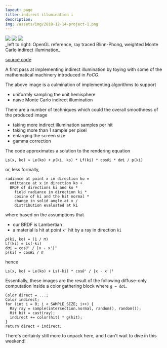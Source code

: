 ```yaml
---
layout: page
title: indirect illumination i
description:
img: /assets/img/2018-12-14-project-1.png
---
```


<div class="img_row">
  <img class="col one" src="{{ site.baseurl }}/assets/img/2018-12-14-project-3.png">
  <img class="col one" src="{{ site.baseurl }}/assets/img/2018-12-14-project-2.png">
  <img class="col one" src="{{ site.baseurl }}/assets/img/2018-12-14-project-1.png">
</div>
_left to right: OpenGL reference, ray traced Blinn-Phong, weighted Monte Carlo indirect illumination_

[source code](https://github.com/wilimitis/tracer)

A first pass at implementing indirect illumination by toying with some of the mathematical machinery introduced in _FoCG_.

The above image is a culmination of implementing algorithms to support
- uniformly sampling the unit hemisphere
- naïve Monte Carlo indirect illumination

There are a number of techniques which could the overall smoothness of the produced image
- taking more indirect illumination samples per hit
- taking more than 1 sample per pixel
- enlarging the screen size
- gamma correction

The code approximates a solution to the rendering equation
```
Ls(x, ko) ≈ Le(ko) + 𝜌(ki, ko) * Lf(ki) * cos𝜃i * d𝜎i / p(ki)
```

or, less formally,
```
radiance at point x in direction ko =
  emittance at x in direction ko +
  BRDF of directions ki and ko *
    field radiance in direction ki *
    cosine of ki and the hit normal *
    change in solid angle at x /
    distribution evaluated at ki
```

where based on the assumptions that
- our BRDF is Lambertian
- a material is hit at point `x'` hit by a ray in direction `ki`

```
𝜌(ki, ko) = (1 / 𝜋)
Lf(ki) = Ls(-ki)
d𝜎i = cos𝜃' / |x - x'|²
p(ki) = cos𝜃i / 𝜋
```

hence
```
Ls(x, ko) ≈ Le(ko) + Ls(-ki) * cos𝜃' / |x - x'|²
```

Essentially, these images are the result of the following diffuse-only computation inside a color gathering block where `g = d𝜎i`.
```
Color direct = ...;
Color indirect;
for (int i = 0; i < SAMPLE_SIZE; i++) {
  Ray ray = sample(intersection.normal, random(), random());
  Hit hit = cast(ray);
  indirect += color(hit) * g(hit);
}
return direct + indirect;
```

There's certainly still more to unpack here, and I can't wait to dive in this weekend!
